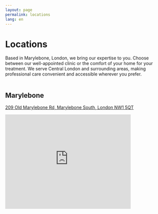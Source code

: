 ```yaml
---
layout: page
permalink: locations
lang: en
---
```

# Locations
Based in Marylebone, London, we bring our expertise to you. Choose between our well-appointed clinic or the comfort of your home for your treatment. We serve Central London and surrounding areas, making professional care convenient and accessible wherever you prefer.
<br/><br/>

## Marylebone
[209 Old Marylebone Rd, Marylebone South, London NW1 5QT](https://share.google/akdi7XxEkTw303WIs)
<iframe src="https://www.google.com/maps/embed?pb=!1m18!1m12!1m3!1d9930.113085539127!2d-0.1674397942237294!3d51.52186989081676!2m3!1f0!2f0!3f0!3m2!1i1024!2i768!4f13.1!3m3!1m2!1s0x48761b1a4e0af533%3A0xda9f3c8ab58ee71!2sHealth%20And%20Beauty%20Lab%20-%20Baker%20Street!5e0!3m2!1sen!2suk!4v1730830833967!5m2!1sen!2suk" width="400" height="300" style="border:0;" allowfullscreen="" loading="lazy" referrerpolicy="no-referrer-when-downgrade"></iframe>
<br/>

